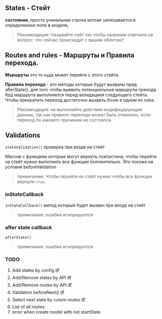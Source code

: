 ## States - Стейт 
**состояние**, просто уникальная строка котоая записывается в определенное поле в моделе, 

> Рекомендация: Называйте сейт так чтобы название  отвечало на вопрос: что сейчас происходит с вашим обектом?

## Routes and rules - Маршруты и Правила перехода. 

**Маршруты** это то куда может перейти с этого стейта. 

**Правила перехода** - это методы которые будут вызваны пред afterState(), для того чтобы выявить потенциальные маршруты прехода. Код маршрута выполняется перед валидацией следующего стейта. Чтобы прекратить переход достаточно вызвать throw в одном из rules.

> Рекомендация: не выполняйте действия модифицирующие данные, так как правило перехода может быть отменено, если переход по какимто причинам не состоялся. 

## Validations

`stateValidation()` проверка при входе на стейт

Массив с функцями которые могут вернуть лож\истина, чтобы перейти на стейт нужно выполнить все функции положительно. Это похоже на условия beforeValidation

> примичание: Чтобы перейти на стейт нужно чтобы все функции вернули `true`.

### inStateCallback

`inStateCallback()` метод который будет вызван при входе на стейт

> примичание: ошибки игнорируются

### after state callback

`afterState()`
 
> примичание: ошибки игнорируются

### TODO
1. Add states by config 🗹
2. Add/Remove states by API 🗹
3. Add/Remove routes by API 🗹
4. Validation beforeNext() 🗹
5. Select next state by cutom routes 🗹
6. List of all routes
7. error when create model with not startState






